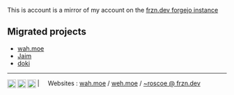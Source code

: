 This is account is a mirror of my account on the [frzn.dev forgejo instance](https://git.frzn.dev/RoscoeDaWah)

## Migrated projects

- [wah.moe](https://git.frzn.dev/RoscoeDaWah/wah.moe)
- [Jaim](https://git.frzn.dev/RoscoeDaWah/Jaim)
- [doki](https://git.frzn.dev/RoscoeDaWah/doki)

---

<a href="https://bsky.app/profile/wah.moe">
  <img align="left" alt="Bluesky" width="20px" src="https://simpleicons.now.sh/bluesky/495f7e" />
</a>
<a href="https://git.frzn.dev/RoscoeDaWah">
  <img align="left" alt="Forgejo" width="20px" src="https://simpleicons.now.sh/forgejo/495f7e" />
</a>
<a href="https://git.wah.moe/">
  <img align="left" alt="cgit" width="20px" src="https://simpleicons.now.sh/git/495f7e" />
</a>

| &nbsp;&nbsp;&nbsp; Websites : [wah.moe](https://wah.moe) / [weh.moe](https://weh.moe) / [~roscoe @ frzn.dev](https://frzn.dev/~roscoe)
